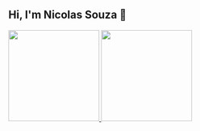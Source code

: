 ## Hi, I'm Nicolas Souza 👋

<div align="left">
  <a href="https://github.com/daSkciN">
  <img height="180em" src="https://github-readme-stats.vercel.app/api?username=daSkciN&show_icons=true&theme=dracula&include_all_commits=true&count_private=true&env=pat_1"/>
  <img height="180em" src="https://github-readme-stats.vercel.app/api/top-langs/?username=daSkciN&layout=compact&langs_count=7&theme=dracula&env=pat_1"/>
</div>
  

